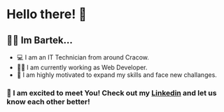 # Hello there! 👋

## 🐱‍👤 Im Bartek...

- 💻 I am an IT Technician from around Cracow.
- 👩‍💻 I am currently working as Web Developer.
- 😤 I am highly motivated to expand my skills and face new challanges.

### 🤝 I am excited to meet You! Check out my [Linkedin](https://www.linkedin.com/in/szczotkowskibartlomiej/) and let us know each other better!
